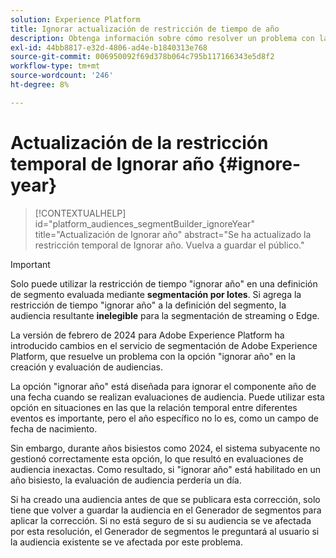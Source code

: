 ```yaml
---
solution: Experience Platform
title: Ignorar actualización de restricción de tiempo de año
description: Obtenga información sobre cómo resolver un problema con la restricción de tiempo de ignorar año.
exl-id: 44bb8817-e32d-4806-ad4e-b1840313e768
source-git-commit: 006950092f69d378b064c795b117166343e5d8f2
workflow-type: tm+mt
source-wordcount: '246'
ht-degree: 8%

---
```


# Actualización de la restricción temporal de Ignorar año {#ignore-year}

>[!CONTEXTUALHELP]
>id="platform_audiences_segmentBuilder_ignoreYear"
>title="Actualización de Ignorar año"
>abstract="Se ha actualizado la restricción temporal de Ignorar año. Vuelva a guardar el público."

>[!IMPORTANT]
>
>Solo puede utilizar la restricción de tiempo &quot;ignorar año&quot; en una definición de segmento evaluada mediante **segmentación por lotes**. Si agrega la restricción de tiempo &quot;ignorar año&quot; a la definición del segmento, la audiencia resultante **inelegible** para la segmentación de streaming o Edge.

La versión de febrero de 2024 para Adobe Experience Platform ha introducido cambios en el servicio de segmentación de Adobe Experience Platform, que resuelve un problema con la opción &quot;ignorar año&quot; en la creación y evaluación de audiencias.

La opción &quot;ignorar año&quot; está diseñada para ignorar el componente año de una fecha cuando se realizan evaluaciones de audiencia. Puede utilizar esta opción en situaciones en las que la relación temporal entre diferentes eventos es importante, pero el año específico no lo es, como un campo de fecha de nacimiento.

Sin embargo, durante años bisiestos como 2024, el sistema subyacente no gestionó correctamente esta opción, lo que resultó en evaluaciones de audiencia inexactas. Como resultado, si &quot;ignorar año&quot; está habilitado en un año bisiesto, la evaluación de audiencia perdería un día.

Si ha creado una audiencia antes de que se publicara esta corrección, solo tiene que volver a guardar la audiencia en el Generador de segmentos para aplicar la corrección. Si no está seguro de si su audiencia se ve afectada por esta resolución, el Generador de segmentos le preguntará al usuario si la audiencia existente se ve afectada por este problema.
